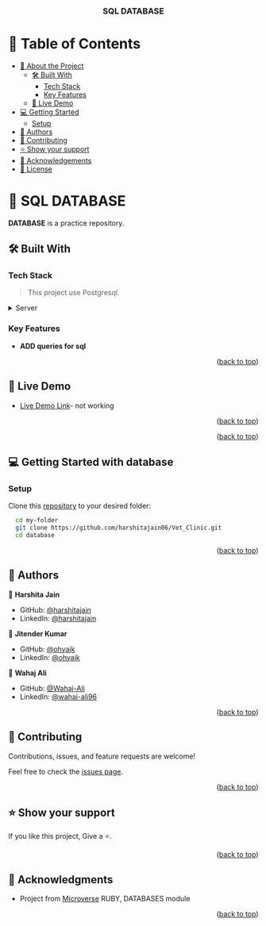 <a name="readme-top"></a>
<div align="center">

  <h3><b>SQL DATABASE</b></h3>
</div>

# 📗 Table of Contents

- [📖 About the Project](#about-project)
  - [🛠 Built With](#built-with)
    - [Tech Stack](#tech-stack)
    - [Key Features](#key-features)
  - [🚀 Live Demo](#live-demo)
- [💻 Getting Started](#getting-started)
  - [Setup](#setup)
- [👥 Authors](#authors)
- [🤝 Contributing](#contributing)
- [⭐️ Show your support](#support)
- [🙏 Acknowledgements](#acknowledgements)
- [📝 License](#license)

# 📖 SQL DATABASE <a name="about-project"></a>

**DATABASE** is a practice repository.

## 🛠 Built With <a name="built-with"></a>

### Tech Stack <a name="tech-stack"></a>

> This project use Postgresql.
<details>
  <summary>Server</summary>
  <ul>
    <li><a href="https://www.postgresql.org/">postgresql</a></li>
  </ul>
</details>

### Key Features <a name="key-features"></a>
- **ADD queries for sql**

<p align="right">(<a href="#readme-top">back to top</a>)</p>

## 🚀 Live Demo <a name="live-demo"></a>

- [Live Demo Link](#)- not working

<p align="right">(<a href="#readme-top">back to top</a>)</p>

<p align="right">(<a href="#readme-top">back to top</a>)</p>

## 💻 Getting Started with database <a name="getting-started"></a>

### Setup

Clone this [repository](https://github.com/harshitajain06/Vet_Clinic.git) to your desired folder:

```sh
  cd my-folder
  git clone https://github.com/harshitajain06/Vet_Clinic.git 
  cd database
```

<p align="right">(<a href="#readme-top">back to top</a>)</p>

## 👥 Authors <a name="authors"></a>
👤 **Harshita Jain**

- GitHub: [@harshitajain](https://github.com/harshitajain06)
- LinkedIn: [@harshitajain](https://www.linkedin.com/in/harshitajain06/)

👤 **Jitender Kumar**

- GitHub: [@ohyajk](https://github.com/ohyajk)
- LinkedIn: [@ohyajk](https://www.linkedin.com/in/ohyajk/)

👤 **Wahaj Ali**
- GitHub: [@Wahaj-Ali](https://github.com/Wahaj-Ali)
- LinkedIn: [@wahaj-ali96](https://www.linkedin.com/in/wahaj-ali96/)

<p align="right">(<a href="#readme-top">back to top</a>)</p>

## 🤝 Contributing <a name="contributing"></a>

Contributions, issues, and feature requests are welcome!

Feel free to check the [issues page](https://github.com/harshitajain06/Vet_Clinic/issues).

<p align="right">(<a href="#readme-top">back to top</a>)</p>

## ⭐️ Show your support <a name="support"></a>

If you like this project, Give a ⭐️.

<p align="right">(<a href="#readme-top">back to top</a>)</p>

## 🙏 Acknowledgments <a name="acknowledgements"></a>

- Project from [Microverse](https://www.microverse.org/?grsf=i6yi2m) RUBY, DATABASES module


<p align="right">(<a href="#readme-top">back to top</a>)</p>
